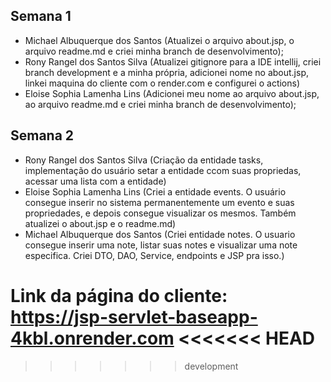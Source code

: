 ## Semana 1

- Michael Albuquerque dos Santos (Atualizei o arquivo about.jsp, o arquivo readme.md e criei minha branch de desenvolvimento);
- Rony Rangel dos Santos Silva (Atualizei gitignore para a IDE intellij, criei branch development e a minha própria, adicionei nome no about.jsp, linkei maquina do cliente com o render.com e configurei o actions)
- Eloise Sophia Lamenha Lins (Adicionei meu nome ao arquivo about.jsp, ao arquivo readme.md e criei minha branch de desenvolvimento);

## Semana 2
- Rony Rangel dos Santos Silva (Criação da entidade tasks, implementação do usuário setar a entidade ccom suas propriedas, acessar uma lista com a entidade)
- Eloise Sophia Lamenha Lins (Criei a entidade events. O usuário consegue inserir no sistema permanentemente um evento e suas propriedades, e depois consegue visualizar os mesmos. Também atualizei o about.jsp e o readme.md)
- Michael Albuquerque dos Santos (Criei entidade notes. O usuario consegue inserir uma note, listar suas notes e visualizar uma note especifica. Criei DTO, DAO, Service, endpoints e JSP pra isso.)

Link da página do cliente: https://jsp-servlet-baseapp-4kbl.onrender.com
<<<<<<< HEAD
=======


>>>>>>> development
